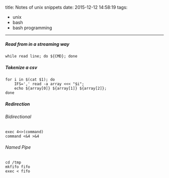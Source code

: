 title: Notes of unix snippets
date: 2015-12-12 14:58:19
tags:
- unix
- bash
- bash programming
---

##### Read from in a streaming way

```
while read line; do ${CMD}; done
```

##### Tokenize a csv

```
for i in $(cat $1); do
    IFS=',' read -a array <<< "$i";
    echo ${array[0]} ${array[1]} ${array[2]};
done
```

##### Redirection

###### Bidirectional

```
exec 4<>(command)
command <&4 >&4
```

###### Named Pipe

```
cd /tmp
mkfifo fifo
exec < fifo
```

